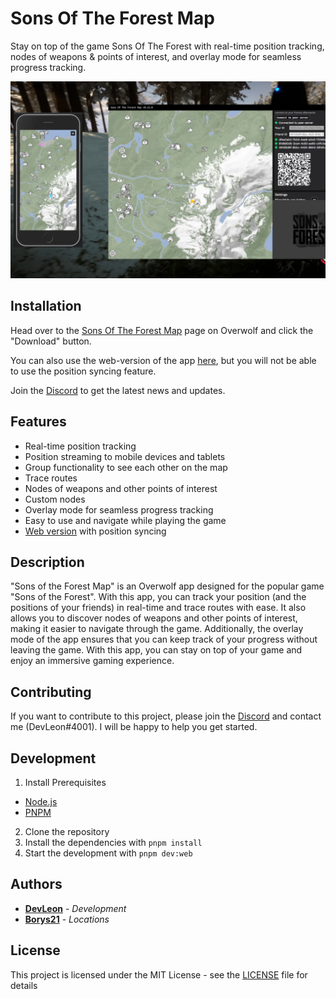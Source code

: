 # Sons Of The Forest Map

Stay on top of the game Sons Of The Forest with real-time position tracking, nodes of weapons & points of interest, and overlay mode for seamless progress tracking.

![](/assets/screenshot2.jpg)

## Installation

Head over to the [Sons Of The Forest Map](https://www.overwolf.com/app/Leon_Machens-Sons_Of_The_Forest_Map) page on Overwolf and click the "Download" button.

You can also use the web-version of the app [here](https://soft.th.gl), but you will not be able to use the position syncing feature.

Join the [Discord](https://discord.com/invite/NTZu8Px) to get the latest news and updates.

## Features

- Real-time position tracking
- Position streaming to mobile devices and tablets
- Group functionality to see each other on the map
- Trace routes
- Nodes of weapons and other points of interest
- Custom nodes
- Overlay mode for seamless progress tracking
- Easy to use and navigate while playing the game
- [Web version](https://soft.th.gl) with position syncing

## Description

"Sons of the Forest Map" is an Overwolf app designed for the popular game "Sons of the Forest". With this app, you can track your position (and the positions of your friends) in real-time and trace routes with ease. It also allows you to discover nodes of weapons and other points of interest, making it easier to navigate through the game. Additionally, the overlay mode of the app ensures that you can keep track of your progress without leaving the game. With this app, you can stay on top of your game and enjoy an immersive gaming experience.

## Contributing

If you want to contribute to this project, please join the [Discord](https://discord.com/invite/NTZu8Px) and contact me (DevLeon#4001). I will be happy to help you get started.

## Development

1. Install Prerequisites

- [Node.js](https://nodejs.org/en/)
- [PNPM](https://pnpm.js.org/en/installation)

2. Clone the repository
3. Install the dependencies with `pnpm install`
4. Start the development with `pnpm dev:web`

## Authors

- **[DevLeon](https://github.com/lmachens)** - _Development_
- **[Borys21](https://github.com/Borys21)** - _Locations_

## License

This project is licensed under the MIT License - see the [LICENSE](LICENSE) file for details

